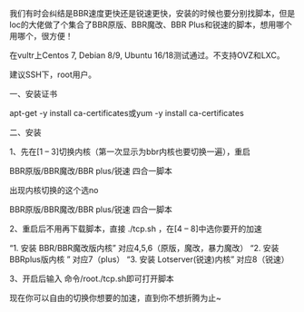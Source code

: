 我们有时会纠结是BBR速度更快还是锐速更快，安装的时候也要分别找脚本，但是loc的大佬做了个集合了BBR原版、BBR魔改、BBR Plus和锐速的脚本，想用哪个用哪个，很方便！

在vultr上Centos 7, Debian 8/9, Ubuntu 16/18测试通过。不支持OVZ和LXC。

建议SSH下，root用户。

一、安装证书

apt-get -y install ca-certificates或yum -y install ca-certificates

二、安装 


1、先在[1 – 3]切换内核（第一次显示为bbr内核也要切换一遍），重启

BBR原版/BBR魔改/BBR plus/锐速 四合一脚本

出现内核切换的这个选no

BBR原版/BBR魔改/BBR plus/锐速 四合一脚本

2、重启后不用再下载脚本，直接 ./tcp.sh ，在[4 – 8]中选你要开的加速

“1. 安装 BBR/BBR魔改版内核” 对应4,5,6（原版，魔改，暴力魔改）
“2. 安装 BBRplus版内核 ” 对应7（plus）
“3. 安装 Lotserver(锐速)内核” 对应8（锐速）

3、开启后输入 命令/root./tcp.sh即可打开脚本 

现在你可以自由的切换你想要的加速，直到你不想折腾为止~
